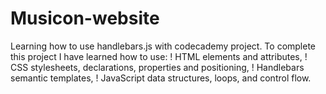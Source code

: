 # Musicon-website
Learning how to use handlebars.js with codecademy project.
To complete this project I have learned how to use:
! HTML elements and attributes,
! CSS stylesheets, declarations, properties and positioning,
! Handlebars semantic templates,
! JavaScript data structures, loops, and control flow.
